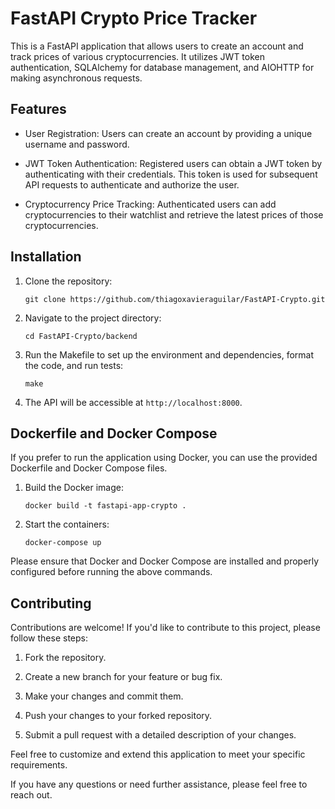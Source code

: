 # FastAPI Crypto Price Tracker

This is a FastAPI application that allows users to create an account and track prices of various cryptocurrencies. It utilizes JWT token authentication, SQLAlchemy for database management, and AIOHTTP for making asynchronous requests.

## Features

- User Registration: Users can create an account by providing a unique username and password.

- JWT Token Authentication: Registered users can obtain a JWT token by authenticating with their credentials. This token is used for subsequent API requests to authenticate and authorize the user.

- Cryptocurrency Price Tracking: Authenticated users can add cryptocurrencies to their watchlist and retrieve the latest prices of those cryptocurrencies.



## Installation

1. Clone the repository:

   ```shell
   git clone https://github.com/thiagoxavieraguilar/FastAPI-Crypto.git
   ```

2. Navigate to the project directory:

   ```shell
   cd FastAPI-Crypto/backend
   ```

3. Run the Makefile to set up the environment and dependencies, format the code, and run tests:

   ```shell
   make
   ```

4. The API will be accessible at `http://localhost:8000`.


## Dockerfile and Docker Compose

If you prefer to run the application using Docker, you can use the provided Dockerfile and Docker Compose files.

1. Build the Docker image:

   ```shell
   docker build -t fastapi-app-crypto .
   ```

2. Start the containers:

   ```shell
   docker-compose up
   ```
Please ensure that Docker and Docker Compose are installed and properly configured before running the above commands.


## Contributing

Contributions are welcome! If you'd like to contribute to this project, please follow these steps:

1. Fork the repository.

2. Create a new branch for your feature or bug fix.

3. Make your changes and commit them.

4. Push your changes to your forked repository.

5. Submit a pull request with a detailed description of your changes.



Feel free to customize and extend this application to meet your specific requirements.

If you have any questions or need further assistance, please feel free to reach out.
